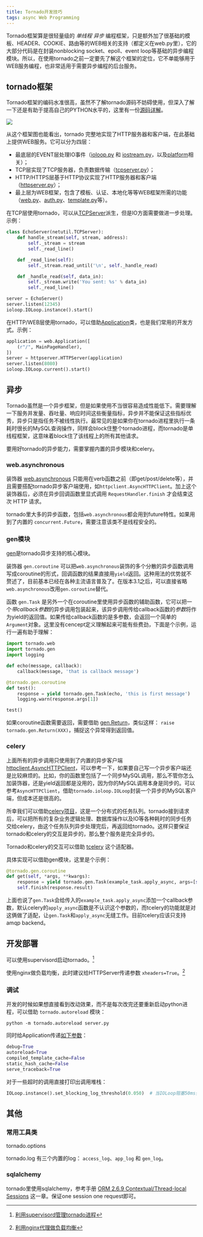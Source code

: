 ```yaml
---
title: Tornado开发技巧
tags: async Web Programming
---
```



Tornado框架算是很轻量级的 *单线程* *异步* 编程框架，只是额外加了很基础的模板、HEADER、COOKIE、路由等的WEB相关的支持（都定义在web.py里），它的大部分代码是在封装nonblocking socket、epoll、event loop等基础的异步编程模块。所以，在使用tornado之前一定要先了解这个框架的定位，它不单能够用于WEB服务编程，也非常适用于需要异步编程的后台服务。

## tornado框架

Tornado框架的编码水准很高，虽然不了解tornado源码不妨碍使用，但深入了解一下还是有助于提高自己的PYTHON水平的，这里有一份[源码详解](http://www.nowamagic.net/academy/detail/13321030)。

![](http://image.jqian.net/tornado_arch.png)

从这个框架图也能看出，tornado 完整地实现了HTTP服务器和客户端，在此基础上提供WEB服务。它可以分为四层：

- 最底层的EVENT层处理IO事件（[ioloop.py](https://github.com/tornadoweb/tornado/tree/master/tornado/ioloop.py) 和 [iostream.py](https://github.com/tornadoweb/tornado/tree/master/tornado/iostream.py)，以及[platform](https://github.com/tornadoweb/tornado/tree/master/tornado/platform)相关）；
- TCP层实现了TCP服务器，负责数据传输（[tcpserver.py](https://github.com/tornadoweb/tornado/tree/master/tornado/tcpserver.py)）；
- HTTP/HTTPS层基于HTTP协议实现了HTTP服务器和客户端（[httpserver.py](https://github.com/tornadoweb/tornado/tree/master/tornado/httpserver.py)）；
- 最上层为WEB框架，包含了模板、认证、本地化等等WEB框架所需的功能（[web.py](https://github.com/tornadoweb/tornado/tree/master/tornado/web.py)、[auth.py](https://github.com/tornadoweb/tornado/tree/master/tornado/auth.py)、[template.py](https://github.com/tornadoweb/tornado/tree/master/tornado/template.py)等）。

在TCP层使用tornado，可以从[TCPServer](http://tornado.readthedocs.org/en/latest/tcpserver.html#tornado.tcpserver.TCPServer)派生，但是IO方面需要做进一步处理。示例：

```python
class EchoServer(netutil.TCPServer):
    def handle_stream(self, stream, address):
        self._stream = stream
        self._read_line()

    def _read_line(self):
        self._stream.read_until('\n', self._handle_read)

    def _handle_read(self, data_in):
        self._stream.write('You sent: %s' % data_in)
        self._read_line()

server = EchoServer()
server.listen(12345)
ioloop.IOLoop.instance().start()
```

在HTTP/WEB层使用tornado，可以借助[Application](http://tornado.readthedocs.org/en/latest/web.html#tornado.web.Application)类，也是我们常用的开发方式。示例：

```python
application = web.Application([
    (r"/", MainPageHandler),
])
server = httpserver.HTTPServer(application)
server.listen(8080)
ioloop.IOLoop.current().start()
```

## 异步

Tornado虽然是一个异步框架，但是如果使用不当很容易造成性能低下。需要理解一下服务并发量、吞吐量、响应时间这些衡量指标，异步并不能保证这些指标优秀，异步只是指任务不被线性执行。最常见的是如果你在tornado进程里执行一条耗时很长的MySQL查询操作，同样会block住整个tornado进程，而tornado是单线程框架，这意味着block住了该线程上的所有其他请求。

要用好tornado的异步能力，需要掌握内置的异步模块和celery。

### web.asynchronous

装饰器 [web.asynchronous](http://www.tornadoweb.org/en/stable/web.html#tornado.web.asynchronous) 只能用在verb函数之前（即get/post/delete等），并且需要搭配tornado异步客户端使用，如`httpclient.AsyncHTTPClient`。加上这个装饰器后，必须在异步回调函数里显式调用 `RequestHandler.finish` 才会结束这次 HTTP 请求。

tornado里大多的异步函数，包括`web.asynchronous`都会用到future特性。如果用到了内置的 `concurrent.Future`，需要注意该类不是线程安全的。

### gen模块

[gen](http://www.tornadoweb.org/en/stable/gen.html)是tornado异步支持的核心模块。

装饰器 `gen.coroutine` 可以把`web.asynchronous`装饰的多个分散的异步函数调用写成coroutine的形式，回调函数的结果直接用`yield`返回。这种用法的优势就不赘述了，目前基本已经在各种主流语言普及了。在版本3.1之后，可以直接省略`web.asynchronous`改用`gen.coroutine`替代。

函数 `gen.Task` 是另外一个在coroutine里使用异步函数的辅助函数，它可以把一个*带callback参数*的异步调用包装起来，该异步调用传给callback函数的*参数*将作为yield的返回值。如果传给callback函数的是多参数，会返回一个简单的`Argument`对象。这里没有cencept定义理解起来可能有些费劲，下面是个示例，运行一遍有助于理解：

```python
import tornado.web
import tornado.gen
import logging

def echo(message, callback):
    callback(message, 'that is callback message')

@tornado.gen.coroutine
def test():
    response = yield tornado.gen.Task(echo, 'this is first message')
    logging.warn(response.args[1])

test()
```

如果coroutine函数需要返回，需要借助 [gen.Return](http://www.tornadoweb.org/en/stable/gen.html#tornado.gen.Return)，类似这样： `raise tornado.gen.Return(XXX)`，捕捉这个异常得到返回值。

### celery

上面所有的异步调用只使用到了内置的异步客户端[httpclient.AsyncHTTPClient](https://github.com/facebook/tornado/blob/master/tornado/httpclient.py)，可以参考一下，如果要自己写一个异步客户端还是比较麻烦的。比如，你的函数里包括了一个同步MySQL调用，那么不管你怎么加装饰器，还是yield返回都是没用的，因为你的MySQL调用本身是同步的。可以参考`AsyncHTTPClient`，借助`tornado.ioloop.IOLoop`封装一个异步的MySQL客户端，但成本还是很高的。

所幸我们可以借助[celery项目](http://www.celeryproject.org)，这是一个分布式的任务队列。tornado接到请求后，可以把所有的复杂业务逻辑处理、数据库操作以及IO等各种耗时的同步任务交给celery，由这个任务队列异步处理完后，再返回给tornado。这样只要保证tornado和celery的交互是异步的，那么整个服务是完全异步的。

Tornado和celery的交互可以借助 [tcelery](https://github.com/mher/tornado-celery/) 这个适配器。

具体实现可以借助gen模块，这里是个示例：

```python
@tornado.gen.coroutine
def get(self, *args, **kwargs):
    response = yield tornado.gen.Task(example_task.apply_async, args=[self.request.arguments])
    self.finish(response.result)
```

上面也说了`gen.Task`会给传入的`example_task.apply_async`添加一个callback参数，默认celery的`apply_async`函数是不认识这个参数的，而tcelery的功能就是对这俩做了适配，让`gen.Task`和`apply_async`无缝工作。目前tcelery应该只支持amqp backend。

## 开发部署

可以使用supervisord启动tornado。[^supervisord]

使用nginx做负载均衡，此时建议给HTTPServer传递参数 `xheaders=True`。[^nginx]

### 调试

开发的时候如果想直接看到改动效果，而不是每次改完还要重新启动python进程，可以借助 `tornado.autoreload` 模块：

    python -m tornado.autoreload server.py

同时给Application传递[如下参数](http://tornado.readthedocs.org/en/latest/guide/running.html#debug-mode-and-automatic-reloading)：

```python
debug=True
autoreload=True
compiled_template_cache=False
static_hash_cache=False
serve_traceback=True
```

对于一些超时的调用直接打印出调用堆栈：

```python
IOLoop.instance().set_blocking_log_threshold(0.050)  # 当IOLoop阻塞50ms会打印调用栈
```

## 其他
### 常用工具类

tornado.options

tornado.log  有三个内置的log： `access_log`、`app_log` 和 `gen_log`。

### sqlalchemy

tornado里使用sqlalchemy，参考手册 [ORM 2.6.9 Contextual/Thread-local Sessions](http://docs.sqlalchemy.org/en/latest/orm/contextual.html) 这一章。保证one session one request即可。


[^supervisord]: [利用supervisord管理tornado进程](https://gist.github.com/didip/802561)

[^nginx]: [利用nginx代理做负载均衡](http://tornado.readthedocs.org/en/latest/guide/running.html#running-behind-a-load-balancer)
